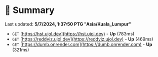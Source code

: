 # 📖 Summary
Last updated: **5/7/2024, 1:37:50 PTG "Asia/Kuala_Lumpur"**

- `GET` [https://hst.ujol.dev](https://hst.ujol.dev) - **Up** (783ms)
- `GET` [https://reddviz.ujol.dev](https://reddviz.ujol.dev) - **Up** (469ms)
- `GET` [https://dumb.onrender.com](https://dumb.onrender.com) - **Up** (321ms)
